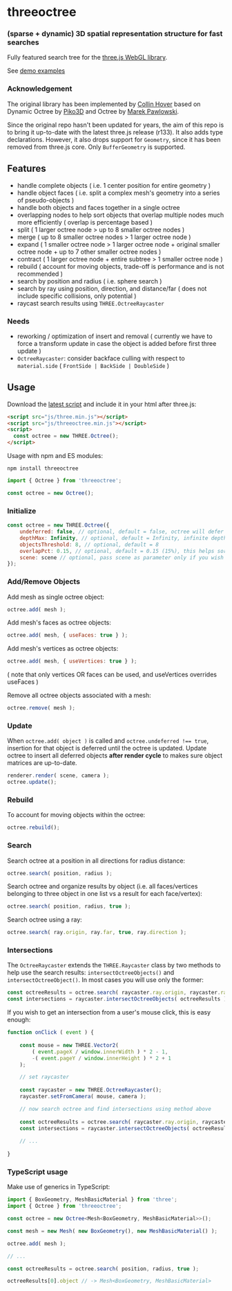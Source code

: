 # threeoctree

### (sparse + dynamic) 3D spatial representation structure for fast searches

Fully featured search tree for the [three.js WebGL library](https://github.com/mrdoob/three.js).

See [demo examples](https://brakebein.github.io/threeoctree)

### Acknowledgement

The original library has been implemented by [Collin Hover](https://github.com/collinhover/threeoctree)
based on Dynamic Octree by [Piko3D](http://www.piko3d.com/) and Octree by [Marek Pawlowski](pawlowski.it).

Since the original repo hasn't been updated for years, the aim of this repo is to bring it up-to-date with the latest three.js release (r133).
It also adds type declarations.
However, it also drops support for `Geometry`, since it has been removed from three.js core.
Only `BufferGeometry` is supported.
  
## Features

* handle complete objects ( i.e. 1 center position for entire geometry )
* handle object faces ( i.e. split a complex mesh's geometry into a series of pseudo-objects )
* handle both objects and faces together in a single octree
* overlapping nodes to help sort objects that overlap multiple nodes much more efficiently ( overlap is percentage based )
* split ( 1 larger octree node > up to 8 smaller octree nodes )
* merge ( up to 8 smaller octree nodes > 1 larger octree node )
* expand ( 1 smaller octree node > 1 larger octree node + original smaller octree node + up to 7 other smaller octree nodes ) 
* contract ( 1 larger octree node + entire subtree > 1 smaller octree node )
* rebuild ( account for moving objects, trade-off is performance and is not recommended )
* search by position and radius ( i.e. sphere search )
* search by ray using position, direction, and distance/far ( does not include specific collisions, only potential )
* raycast search results using `THREE.OctreeRaycaster`
    
### Needs

* reworking / optimization of insert and removal ( currently we have to force a transform update in case the object is added before first three update )
* `OctreeRaycaster`: consider backface culling with respect to `material.side` ( `FrontSide | BackSide | DoubleSide` )

## Usage

Download the [latest script](https://github.com/Brakebein/threeoctree/tree/master/build)
and include it in your html after three.js:

```html
<script src="js/three.min.js"></script>
<script src="js/threeoctree.min.js"></script>
<script>
  const octree = new THREE.Octree();
</script>
```

Usage with npm and ES modules:

```
npm install threeoctree
```

```javascript
import { Octree } from 'threeoctree';

const octree = new Octree();
```

### Initialize

```javascript
const octree = new THREE.Octree({
    undeferred: false, // optional, default = false, octree will defer insertion until you call octree.update();
    depthMax: Infinity, // optional, default = Infinity, infinite depth
    objectsThreshold: 8, // optional, default = 8
    overlapPct: 0.15, // optional, default = 0.15 (15%), this helps sort objects that overlap nodes
    scene: scene // optional, pass scene as parameter only if you wish to visualize octree
});
```

### Add/Remove Objects

Add mesh as single octree object:  
  
```javascript
octree.add( mesh );
```
  
Add mesh's faces as octree objects:  
  
```javascript
octree.add( mesh, { useFaces: true } );
```
  
Add mesh's vertices as octree objects:  
  
```javascript
octree.add( mesh, { useVertices: true } );
```
( note that only vertices OR faces can be used, and useVertices overrides useFaces )

Remove all octree objects associated with a mesh:  
  
```javascript
octree.remove( mesh );
```

### Update
  
When `octree.add( object )` is called and `octree.undeferred !== true`, insertion for that object is deferred until the octree is updated.
Update octree to insert all deferred objects **after render cycle** to makes sure object matrices are up-to-date.

```javascript
renderer.render( scene, camera );
octree.update();
```

### Rebuild

To account for moving objects within the octree:

```javascript
octree.rebuild();
```
  
### Search

Search octree at a position in all directions for radius distance:  
  
```javascript
octree.search( position, radius );
```

Search octree and organize results by object (i.e. all faces/vertices belonging to three object in one list vs a result for each face/vertex):  
  
```javascript
octree.search( position, radius, true );
```

Search octree using a ray:  
  
```javascript
octree.search( ray.origin, ray.far, true, ray.direction );
```

### Intersections

The `OctreeRaycaster` extends the `THREE.Raycaster` class by two methods to help use the search results:
`intersectOctreeObjects()` and `intersectOctreeObject()`.
In most cases you will use only the former:  
  
```javascript
const octreeResults = octree.search( raycaster.ray.origin, raycaster.ray.far, true, raycaster.ray.direction );
const intersections = raycaster.intersectOctreeObjects( octreeResults );
```

If you wish to get an intersection from a user's mouse click, this is easy enough:

```javascript
function onClick ( event ) {
    
    const mouse = new THREE.Vector2(
        ( event.pageX / window.innerWidth ) * 2 - 1,
        -( event.pageY / window.innerHeight ) * 2 + 1
    );

    // set raycaster
  
    const raycaster = new THREE.OctreeRaycaster();
    raycaster.setFromCamera( mouse, camera );

    // now search octree and find intersections using method above
  
    const octreeResults = octree.search( raycaster.ray.origin, raycaster.ray.far, true, raycaster.ray.direction );
    const intersections = raycaster.intersectOctreeObjects( octreeResults );
    
    // ...
    
}
```

### TypeScript usage

Make use of generics in TypeScript: 

```typescript
import { BoxGeometry, MeshBasicMaterial } from 'three';
import { Octree } from 'threeoctree';

const octree = new Octree<Mesh<BoxGeometry, MeshBasicMaterial>>();

const mesh = new Mesh( new BoxGeometry(), new MeshBasicMaterial() );

octree.add( mesh );

// ...

const octreeResults = octree.search( position, radius, true );

octreeResults[0].object // -> Mesh<BoxGeometry, MeshBasicMaterial>
```
